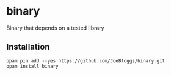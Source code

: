 # binary

Binary that depends on a tested library

## Installation

```
opam pin add --yes https://github.com/JoeBloggs/binary.git
opam install binary
```
